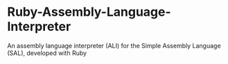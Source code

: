 # Ruby-Assembly-Language-Interpreter
An assembly language interpreter (ALI) for the Simple Assembly Language (SAL), developed with Ruby
